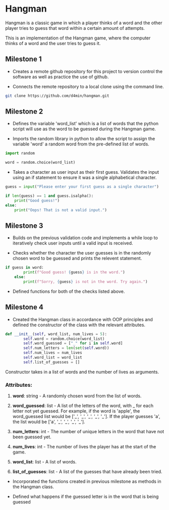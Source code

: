 # Hangman
Hangman is a classic game in which a player thinks of a word and the other player tries to guess that word within a certain amount of attempts.

This is an implementation of the Hangman game, where the computer thinks of a word and the user tries to guess it. 

## Milestone 1

- Creates a remote github repository for this project to version control the software as well as practice the use of github.

- Connects the remote repository to a local clone using the command line.

```bash
git clone https://github.com/d4min/hangman.git
```

## Milestone 2

- Defines the variable 'word_list' which is a list of words that the python script will use as the word to be guessed during the Hangman game. 

- Imports the random library in python to allow the script to assign the variable 'word' a random word from the pre-defined list of words.
```python
import random

word = random.choice(word_list)
```

- Takes a character as user input as their first guess. Validates the input using an if statement to ensure it was a single alphabetical character. 

```python
guess = input("Please enter your first guess as a single character")

if len(guess) == 1 and guess.isalpha():
    print("Good guess!")
else:
    print("Oops! That is not a valid input.")
```

## Milestone 3

- Builds on the previous validation code and implements a while loop to iteratively check user inputs until a valid input is received. 

- Checks whether the character the user guesses is in the randomly chosen word to be guessed and prints the relevent statement. 

```python
if guess in word:
        print(f"Good guess! {guess} is in the word.")
    else:
        print(f"Sorry, {guess} is not in the word. Try again.")
```
- Defined functions for both of the checks listed above.

## Milestone 4

- Created the Hangman class in accordance with OOP principles and defined the constructor of the class with the relevant attributes.

```python
def __init__(self, word_list, num_lives = 5):
        self.word = random.choice(word_list)
        self.word_guessed = ["_" for i in self.word]
        self.num_letters = len(set(self.word))
        self.num_lives = num_lives
        self.word_list = word_list
        self.list_of_guesses = []
```
Constructor takes in a list of words and the number of lives as arguments.
### Attributes:
1. **word**: string - A randomly chosen word from the list of words.

1. **word_guessed**: list - A list of the letters of the word, with _ for each letter not yet guessed. For example, if the word is 'apple', the word_guessed list would be ['\_', '\_', '\_', '\_', '\_']. If the player guesses 'a', the list would be ['a', '\_', '\_', '\_', '\_'].

1. **num_letters**: int - The number of unique letters in the word that have not been guessed yet.

1. **num_lives**: int - The number of lives the player has at the start of the game. 

1. **word_list**: list - A list of words.

1. **list_of_guesses**: list - A list of the guesses that have already been tried.

- Incorporated the functions created in previous milestone as methods in the Hangman class. 

- Defined what happens if the guessed letter is in the word that is being guessed